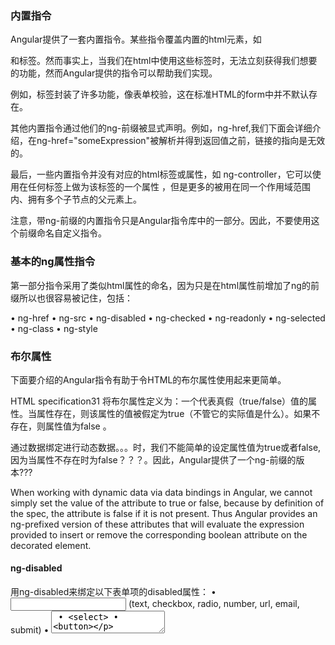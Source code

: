 ### 内置指令
Angular提供了一套内置指令。某些指令覆盖内置的html元素，如<form>和<a>标签。然而事实上，当我们在html中使用这些标签时，无法立刻获得我们想要的功能，然而Angular提供的指令可以帮助我们实现。

例如，<form>标签封装了许多功能，像表单校验，这在标准HTML的form中并不默认存在。

其他内置指令通过他们的ng-前缀被显式声明。例如，ng-href,我们下面会详细介绍，在ng-href="someExpression"被解析并得到返回值之前，链接的指向是无效的。

最后，一些内置指令并没有对应的html标签或属性，如 ng-controller，它可以使用在任何标签上做为该标签的一个属性 ，但是更多的被用在同一个作用域范围内、拥有多个子节点的父元素上。

注意，带ng-前缀的内置指令只是Angular指令库中的一部分。因此，不要使用这个前缀命名自定义指令。


### 基本的ng属性指令
第一部分指令采用了类似html属性的命名，因为只是在html属性前增加了ng的前缀所以也很容易被记住，包括：

• ng-href
• ng-src
• ng-disabled
• ng-checked
• ng-readonly
• ng-selected
• ng-class
• ng-style


### 布尔属性
下面要介绍的Angular指令有助于令HTML的布尔属性使用起来更简单。

HTML specification31 将布尔属性定义为：一个代表真假（true/false）值的属性。当属性存在，则该属性的值被假定为true（不管它的实际值是什么）。如果不存在，则属性值为false 。

通过数据绑定进行动态数据。。。时，我们不能简单的设定属性值为true或者false,因为当属性不存在时为false？？？。因此，Angular提供了一个ng-前缀的版本???

When working with dynamic data via data bindings in Angular, we cannot simply set the value of the attribute to true or false, because by definition of the spec, the attribute is false if it is not present. Thus Angular provides an ng-prefixed version of these attributes that will evaluate the expression provided to insert or remove the corresponding boolean attribute on the decorated element.

#### ng-disabled
用ng-disabled来绑定以下表单项的disabled属性：
• <input> (text, checkbox, radio, number, url, email, submit)
• <textarea>
• <select>
• <button>

当使用普通的HTML表单项时，表单项的disabled属性代表此字段禁用。可以使用ng-disabled来控制disabled这个属性是否生效。

例如，如果用户未在文本框中输入值，禁用下方的按钮

code。。。

在下一个例子中，我们禁用文本框5秒钟，直到isDisabled属性在$timeout函数中变为true  。


#### ng-readonly
与其他布尔属性处理方式一样，HTML规范只关心表单项是否存在只读属性，而不关心它是否有值 。
为了在Angular使用一个返回true/false的表达式来控制readonly属性的存在与否，需要使用ng-readonly：


#### ng-checked
在HTML中，checked是一个布尔属性，因此checked没有值。然而，为了能在Angular中使用表达式的返回值控制checked属性存在与否，需要使用ng-checked。
在下面的例子中，我们首先用ng-init将someProperty的初始值设为true。然后将someProperty的值绑定到ng-checked，最后通知Angular是否给checkbox输出checked属性，则checkbox默认选中。

在下面的例子里，我们做了相反的处理，checkbox默认不被选中：
注意： 为了演示更加直观，这里我们也为表单项的对应label标签使用ng-model绑定了someProperty和anotherProperty的值。

#### ng-selected
使用ng-selected指令为option标签指定是否存在selected属性

